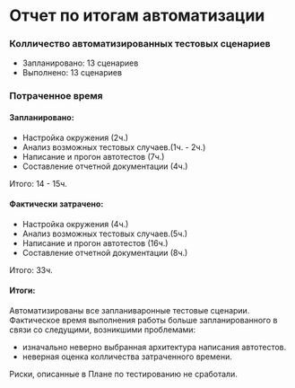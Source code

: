 # Отчет по итогам автоматизации

### Колличество автоматизированных тестовых сценариев
* Запланировано: 13 сценариев
* Выполнено: 13 сценариев
### Потраченное время
#### Запланировано:
* Настройка окружения (2ч.)
* Анализ возможных тестовых случаев.(1ч. - 2ч.)
* Написание и прогон автотестов (7ч.)
* Составление отчетной документации (4ч.)

Итого: 14 - 15ч.
#### Фактически затрачено:
* Настройка окружения (4ч.)
* Анализ возможных тестовых случаев.(5ч.)
* Написание и прогон автотестов (16ч.)
* Составление отчетной документации (8ч.)

Итого:  33ч.


#### Итоги:
Автоматизированы все запланиваронные тестовые сценарии. Фактическое время выполнения работы больше запланированного в 
связи со следущими, возникшими проблемами:

* изначально неверно выбранная архитектура написания автотестов.
* неверная оценка колличества затраченного времени.

Риски, описанные в Плане по тестированию не сработали.
